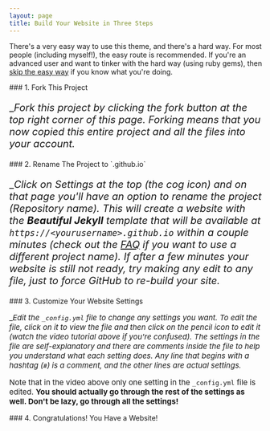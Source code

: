 ```yaml
---
layout: page
title: Build Your Website in Three Steps
---
```


There's a very easy way to use this theme, and there's a hard way. For most people (including myself!), the easy route is recommended. If you're an advanced user and want to tinker with the hard way (using ruby gems), then [skip the easy way](https://github.com/daattali/beautiful-jekyll#the-hard-way-using-ruby-gems) if you know what you're doing.


<div class="gs-section-01" markdown="1">
### 1. Fork This Project

__*Fork this project by clicking the fork button at the top right corner of this page. Forking means that you now copied this entire project and all the files into your account.*_
 </div>

<div class="gs-section-02" markdown="1">
### 2. Rename The Project to `<yourusername>.github.io`

__*Click on Settings at the top (the cog icon) and on that page you'll have an option to rename the project (*Repository name*). This will create a website with the **Beautiful Jekyll** template that will be available at `https://<yourusername>.github.io` within a couple minutes (check out the [FAQ](https://beautifuljekyll.com/faq/#custom-domain) if you want to use a different project name). If after a few minutes your website is still not ready, try making any edit to any file, just to force GitHub to re-build your site.*_
 </div> 
 
<div class="gs-section-03" markdown="1">
### 3. Customize Your Website Settings

__*Edit the `_config.yml` file to change any settings you want. To edit the file, click on it to view the file and then click on the pencil icon to edit it (watch the video tutorial above if you're confused).  The settings in the file are self-explanatory and there are comments inside the file to help you understand what each setting does. Any line that begins with a hashtag (`#`) is a comment, and the other lines are actual settings.*_

Note that in the video above only one setting in the `_config.yml` file is edited. **You should actually go through the rest of the settings as well. Don't be lazy, go through all the settings!**
 </div>  
 
 
<div class="gs-section-04" markdown="1">
### 4. Congratulations! You Have a Website!
 </div> 
 
 
 <style>

.gs-section-01 h3 { 
     color: white }
 .gs-section-01 h3 { 
     font-size: 30px;
 }

.gs-section-01 p {
     font-size: 20px;
}
 .gs-section-01 p {
     color = DarkSlateGrey}
 </style>

 <style>
 .gs-section-02 h3 { 
     color: white }
 .gs-section-02 h3 { 
     font-size: 30px;
 }

.gs-section-02 p {
     font-size: 20px;
 }
 .gs-section-02 p {
     color = DarkSlateGrey}
 
</style>

<style>

.gs-section-03 h3 { 
     color: white }
 .gs-section-03 h3 { 
     font-size: 30px;
 }

.gs-section-03 p {
     font-size: 15px;
}
 .gs-section-03 p {
     color = DarkSlateGrey}
 </style>

<style>

.gs-section-04 h3 { 
     color: white }
 .gs-section-04 h3 { 
     font-size: 30px;
 }

.gs-section-04 p {
     font-size: 20px;
}
 .gs-section-04 p {
     color = DarkSlateGrey}
 </style>

